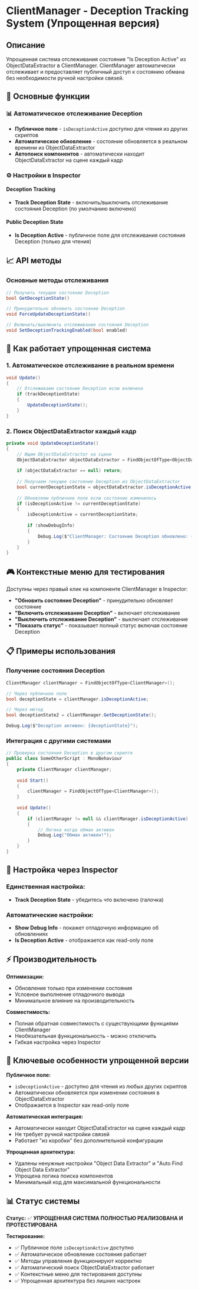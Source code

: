 # ClientManager - Deception Tracking System (Упрощенная версия)

## Описание
Упрощенная система отслеживания состояния "Is Deception Active" из ObjectDataExtractor в ClientManager. ClientManager автоматически отслеживает и предоставляет публичный доступ к состоянию обмана без необходимости ручной настройки связей.

## 🎯 Основные функции

### 📊 Автоматическое отслеживание Deception
- **Публичное поле** - `isDeceptionActive` доступно для чтения из других скриптов
- **Автоматическое обновление** - состояние обновляется в реальном времени из ObjectDataExtractor
- **Автопоиск компонентов** - автоматически находит ObjectDataExtractor на сцене каждый кадр

### ⚙️ Настройки в Inspector

#### Deception Tracking
- **Track Deception State** - включить/выключить отслеживание состояния Deception (по умолчанию включено)

#### Public Deception State
- **Is Deception Active** - публичное поле для отслеживания состояния Deception (только для чтения)

## 📈 API методы

### Основные методы отслеживания
```csharp
// Получить текущее состояние Deception
bool GetDeceptionState()

// Принудительно обновить состояние Deception
void ForceUpdateDeceptionState()

// Включить/выключить отслеживание состояния Deception
void SetDeceptionTrackingEnabled(bool enabled)
```

## 🔄 Как работает упрощенная система

### 1. Автоматическое отслеживание в реальном времени
```csharp
void Update()
{
    // Отслеживаем состояние Deception если включено
    if (trackDeceptionState)
    {
        UpdateDeceptionState();
    }
}
```

### 2. Поиск ObjectDataExtractor каждый кадр
```csharp
private void UpdateDeceptionState()
{
    // Ищем ObjectDataExtractor на сцене
    ObjectDataExtractor objectDataExtractor = FindObjectOfType<ObjectDataExtractor>();
    
    if (objectDataExtractor == null) return;
    
    // Получаем текущее состояние Deception из ObjectDataExtractor
    bool currentDeceptionState = objectDataExtractor.isDeceptionActive;
    
    // Обновляем публичное поле если состояние изменилось
    if (isDeceptionActive != currentDeceptionState)
    {
        isDeceptionActive = currentDeceptionState;
        
        if (showDebugInfo)
        {
            Debug.Log($"ClientManager: Состояние Deception обновлено: {isDeceptionActive}");
        }
    }
}
```

## 🎮 Контекстные меню для тестирования

Доступны через правый клик на компоненте ClientManager в Inspector:

- **"Обновить состояние Deception"** - принудительно обновляет состояние
- **"Включить отслеживание Deception"** - включает отслеживание
- **"Выключить отслеживание Deception"** - выключает отслеживание
- **"Показать статус"** - показывает полный статус включая состояние Deception

## 📋 Примеры использования

### Получение состояния Deception
```csharp
ClientManager clientManager = FindObjectOfType<ClientManager>();

// Через публичное поле
bool deceptionState = clientManager.isDeceptionActive;

// Через метод
bool deceptionState2 = clientManager.GetDeceptionState();

Debug.Log($"Deception активен: {deceptionState}");
```

### Интеграция с другими системами
```csharp
// Проверка состояния Deception в другом скрипте
public class SomeOtherScript : MonoBehaviour
{
    private ClientManager clientManager;
    
    void Start()
    {
        clientManager = FindObjectOfType<ClientManager>();
    }
    
    void Update()
    {
        if (clientManager != null && clientManager.isDeceptionActive)
        {
            // Логика когда обман активен
            Debug.Log("Обман активен!");
        }
    }
}
```

## 🔧 Настройка через Inspector

### Единственная настройка:
- **Track Deception State** - убедитесь что включено (галочка)

### Автоматические настройки:
- **Show Debug Info** - покажет отладочную информацию об обновлениях
- **Is Deception Active** - отображается как read-only поле

## ⚡ Производительность

**Оптимизации:**
- Обновление только при изменении состояния
- Условное выполнение отладочного вывода
- Минимальное влияние на производительность

**Совместимость:**
- Полная обратная совместимость с существующими функциями ClientManager
- Необязательная функциональность - можно отключить
- Гибкая настройка через Inspector

## 🎯 Ключевые особенности упрощенной версии

**Публичное поле:**
- `isDeceptionActive` - доступно для чтения из любых других скриптов
- Автоматически обновляется при изменении состояния в ObjectDataExtractor
- Отображается в Inspector как read-only поле

**Автоматическая интеграция:**
- Автоматически находит ObjectDataExtractor на сцене каждый кадр
- Не требует ручной настройки связей
- Работает "из коробки" без дополнительной конфигурации

**Упрощенная архитектура:**
- Удалены ненужные настройки "Object Data Extractor" и "Auto Find Object Data Extractor"
- Упрощена логика поиска компонентов
- Минимальный код для максимальной функциональности

## 📊 Статус системы

**Статус:** ✅ **УПРОЩЕННАЯ СИСТЕМА ПОЛНОСТЬЮ РЕАЛИЗОВАНА И ПРОТЕСТИРОВАНА**

**Тестирование:**
- ✅ Публичное поле `isDeceptionActive` доступно
- ✅ Автоматическое обновление состояния работает
- ✅ Методы управления функционируют корректно
- ✅ Автоматический поиск ObjectDataExtractor работает
- ✅ Контекстные меню для тестирования доступны
- ✅ Упрощенная архитектура без лишних настроек
